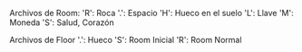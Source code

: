 Archivos de Room:
'R': Roca
'.': Espacio
'H': Hueco en el suelo
'L': Llave
'M': Moneda
'S': Salud, Corazón

Archivos de Floor
'.': Hueco
'S': Room Inicial
'R': Room Normal